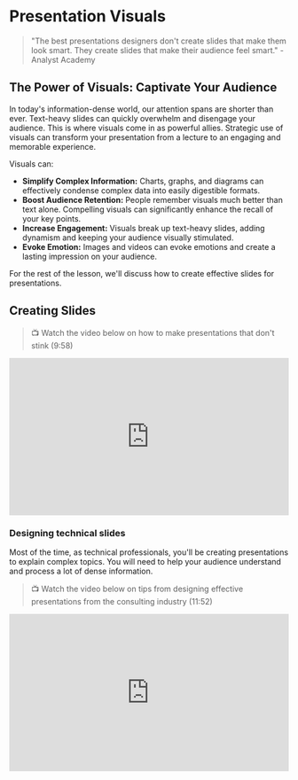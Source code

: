 # Presentation Visuals

> "The best presentations designers don't create slides that make them look smart. They create slides that make their audience feel smart." - Analyst Academy

## The Power of Visuals: Captivate Your Audience

In today's information-dense world, our attention spans are shorter than ever.  Text-heavy slides can quickly overwhelm and disengage your audience.  This is where visuals come in as powerful allies.  Strategic use of visuals can transform your presentation from a lecture to an engaging and memorable experience. 

Visuals can:

- **Simplify Complex Information:**  Charts, graphs, and diagrams can effectively condense complex data into easily digestible formats.
- **Boost Audience Retention:**  People remember visuals much better than text alone. Compelling visuals can significantly enhance the recall of your key points.
- **Increase Engagement:**  Visuals break up text-heavy slides, adding dynamism and keeping your audience visually stimulated.
- **Evoke Emotion:**  Images and videos can evoke emotions and create a lasting impression on your audience.

For the rest of the lesson, we'll discuss how to create effective slides for presentations. 

## Creating Slides

> 📺 Watch the video below on how to make presentations that don't stink (9:58)
<div style="position: relative; padding-bottom: 56.25%; height: 0;">
  <iframe width="560" height="315" src="https://www.youtube.com/embed/sQzD3st8mTk?si=uR9ceEJY0AdhTqqG" title="YouTube video player" frameborder="0" allow="accelerometer; autoplay; clipboard-write; encrypted-media; gyroscope; picture-in-picture; web-share" referrerpolicy="strict-origin-when-cross-origin" allowfullscreen style="position: absolute; top: 0; left: 0; width: 100%; height: 100%;"></iframe>
</div>

### Designing technical slides
Most of the time, as technical professionals, you'll be creating presentations to explain complex topics. You will need to help your audience understand and process a lot of dense information. 

> 📺 Watch the video below on tips from designing effective presentations from the consulting industry (11:52)
<div style="position: relative; padding-bottom: 56.25%; height: 0;">
  <iframe width="560" height="315" src="https://www.youtube.com/embed/4TQC83nGv4Y?si=d01uAUnuZBQPLWhk" title="YouTube video player" frameborder="0" allow="accelerometer; autoplay; clipboard-write; encrypted-media; gyroscope; picture-in-picture; web-share" referrerpolicy="strict-origin-when-cross-origin" allowfullscreen style="position: absolute; top: 0; left: 0; width: 100%; height: 100%;"></iframe>
</div>
